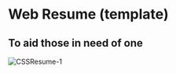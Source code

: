 # Web Resume (template)
## To aid those in need of one

![CSSResume-1](https://github.com/jvidal1997/Part2---CSS-Resume/assets/115720194/571cfe6b-c632-46c8-a6c8-6bfff07400b5)
